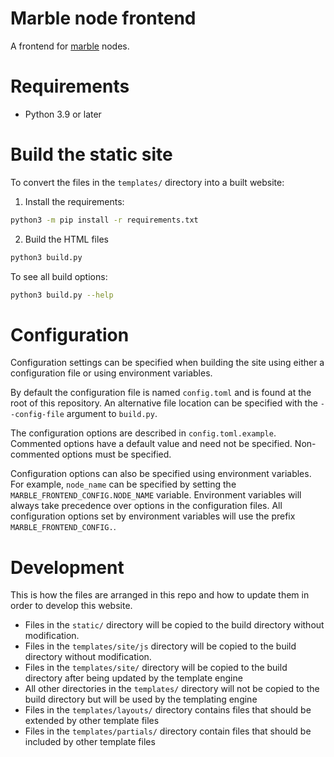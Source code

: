 # Marble node frontend
A frontend for [marble](https://marbleclimate.com) nodes.

# Requirements
- Python 3.9 or later

# Build the static site

To convert the files in the `templates/` directory into a built website:

1. Install the requirements:

```sh
python3 -m pip install -r requirements.txt
```

2. Build the HTML files

```sh
python3 build.py
```

To see all build options: 

```sh
python3 build.py --help
```

# Configuration

Configuration settings can be specified when building the site using either a configuration file or using environment
variables.

By default the configuration file is named `config.toml` and is found at the root of this repository. An alternative
file location can be specified with the `--config-file` argument to `build.py`.

The configuration options are described in `config.toml.example`. Commented options have a default value and need not
be specified. Non-commented options must be specified.

Configuration options can also be specified using environment variables. For example, `node_name` can be specified
by setting the `MARBLE_FRONTEND_CONFIG.NODE_NAME` variable. Environment variables will always take precedence over
options in the configuration files.
All configuration options set by environment variables will use the prefix `MARBLE_FRONTEND_CONFIG.`.

# Development

This is how the files are arranged in this repo and how to update them in order to develop this website.

- Files in the `static/` directory will be copied to the build directory without modification.
- Files in the `templates/site/js` directory will be copied to the build directory without modification.
- Files in the `templates/site/` directory will be copied to the build directory after being updated by the template engine
- All other directories in the `templates/` directory will not be copied to the build directory but will be used by the templating engine
- Files in the `templates/layouts/` directory contains files that should be extended by other template files
- Files in the `templates/partials/` directory contain files that should be included by other template files
